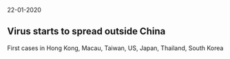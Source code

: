 22-01-2020

## Virus starts to spread outside China

First cases in Hong Kong, Macau, Taiwan, US, Japan, Thailand, South Korea